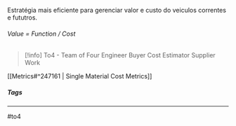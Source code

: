 Estratégia mais eficiente para gerenciar valor e custo do veiculos correntes e fututros.

###### Value = Function / Cost

>[!info] To4 - Team of Four
>Engineer
>Buyer
>Cost Estimator
>Supplier Work

[[Metrics#^247161 | Single Material Cost Metrics]]


##### Tags
***
#to4 
